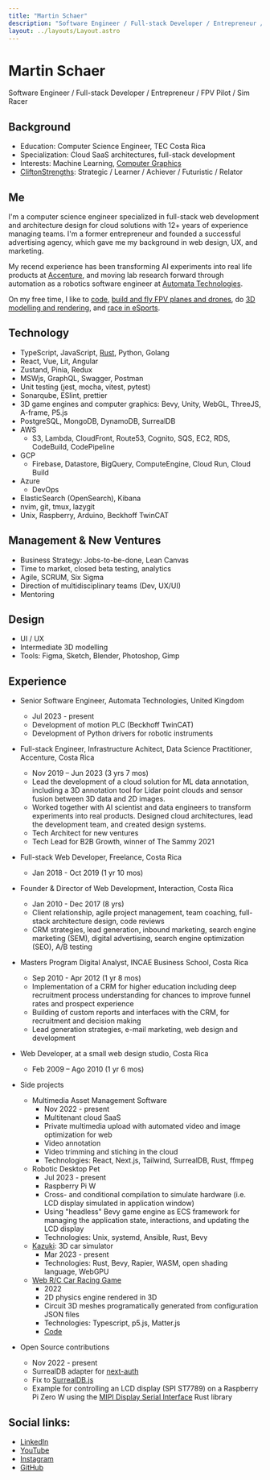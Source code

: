 ```yaml
---
title: "Martin Schaer"
description: "Software Engineer / Full-stack Developer / Entrepreneur / FPV Pilot / Sim Racer"
layout: ../layouts/Layout.astro
---
```


# Martin Schaer

Software Engineer / Full-stack Developer / Entrepreneur / FPV Pilot / Sim Racer

## Background

- Education: Computer Science Engineer, TEC Costa Rica
- Specialization: Cloud SaaS architectures, full-stack development
- Interests: Machine Learning, [Computer Graphics](/tags/xr)
- [CliftonStrengths](https://www.gallup.com/cliftonstrengths/en/253715/34-cliftonstrengths-themes.aspx): Strategic / Learner / Achiever / Futuristic / Relator

## Me

I'm a computer science engineer specialized in full-stack web development and architecture design for cloud solutions with 12+ years of experience managing teams. I'm a former entrepreneur and founded a successful advertising agency, which gave me my background in web design, UX, and marketing.

My recend experience has been transforming AI experiments into real life products at [Accenture](https://www.accenture.com), and moving lab research forward through automation as a robotics software engineer at [Automata Technologies](https://automata.tech/).

<!-- In my personal time, I have been experimenting with computer graphics, and robotics, with the goal of combining that with my background in cloud technologies and AI integrations. -->

<!-- Since I was very young, I’ve been passionate about cars, inventing, and coding. I became a computer engineer to harness the power behind coding – the greatest tool for creativity and innovation – and, during my free time, I’m a karting and eSports driver. I’ve competed in the Costa Rica Karting Championship in 2018 and the Costa Rica Virtual Racing Championship in 2020. -->

<!-- I believe if I could go back in time, young Martin would be proud of the person I’ve become and the fact that I’ve always done what I truly loved. -->

<!-- This is my personal website. You'll find here what I care to document and share. It’s also my playground to test web technologies. -->

On my free time, I like to [code](/tags/dev), [build and fly FPV planes and drones](/tags/fpv), do [3D modelling and rendering](/tags/3d), and [race in eSports](https://youtu.be/7ru7-QaSaKY).

## Technology

- TypeScript, JavaScript, [Rust](/tags/rust), Python, Golang
- React, Vue, Lit, Angular
- Zustand, Pinia, Redux
- MSWjs, GraphQL, Swagger, Postman
- Unit testing (jest, mocha, vitest, pytest)
- Sonarqube, ESlint, prettier
- 3D game engines and computer graphics: Bevy, Unity, WebGL, ThreeJS, A-frame, P5.js
- PostgreSQL, MongoDB, DynamoDB, SurrealDB
- AWS
  - S3, Lambda, CloudFront, Route53, Cognito, SQS, EC2, RDS, CodeBuild, CodePipeline
- GCP
  - Firebase, Datastore, BigQuery, ComputeEngine, Cloud Run, Cloud Build
- Azure
  - DevOps
- ElasticSearch (OpenSearch), Kibana
- nvim, git, tmux, lazygit
- Unix, Raspberry, Arduino, Beckhoff TwinCAT

## Management & New Ventures

- Business Strategy: Jobs-to-be-done, Lean Canvas
- Time to market, closed beta testing, analytics
- Agile, SCRUM, Six Sigma
- Direction of multidisciplinary teams (Dev, UX/UI)
- Mentoring

## Design

- UI / UX
- Intermediate 3D modelling
- Tools: Figma, Sketch, Blender, Photoshop, Gimp

## Experience

- Senior Software Engineer, Automata Technologies, United Kingdom
  - Jul 2023 - present
  - Development of motion PLC (Beckhoff TwinCAT)
  - Development of Python drivers for robotic instruments

- Full-stack Engineer, Infrastructure Achitect, Data Science Practitioner, Accenture, Costa Rica
  - Nov 2019 – Jun 2023 (3 yrs 7 mos)
  - Lead the development of a cloud solution for ML data annotation, including a 3D annotation tool for Lidar point clouds and sensor fusion between 3D data and 2D images.
  - Worked together with AI scientist and data engineers to transform experiments into real products. Designed cloud architectures, lead the development team, and created design systems.
  - Tech Architect for new ventures
  - Tech Lead for B2B Growth, winner of The Sammy 2021

- Full-stack Web Developer, Freelance, Costa Rica
  - Jan 2018 - Oct 2019 (1 yr 10 mos)

- Founder & Director of Web Development, Interaction, Costa Rica
  - Jan 2010 - Dec 2017 (8 yrs)
  - Client relationship, agile project management, team coaching, full-stack architecture design, code reviews
  - CRM strategies, lead generation, inbound marketing, search engine marketing (SEM), digital advertising, search engine optimization (SEO), A/B testing

- Masters Program Digital Analyst, INCAE Business School, Costa Rica
  - Sep 2010 - Apr 2012 (1 yr 8 mos)
  - Implementation of a CRM for higher education including deep recruitment process understanding for chances to improve funnel rates and prospect experience
  - Building of custom reports and interfaces with the CRM, for recruitment and decision making
  - Lead generation strategies, e-mail marketing, web design and development

- Web Developer, at a small web design studio, Costa Rica
  - Feb 2009 – Ago 2010 (1 yr 6 mos)


- Side projects
  - Multimedia Asset Management Software
    - Nov 2022 - present
    - Multitenant cloud SaaS
    - Private multimedia upload with automated video and image optimization for web
    - Video annotation
    - Video trimming and stiching in the cloud
    - Technologies: React, Next.js, Tailwind, SurrealDB, Rust, ffmpeg
  - Robotic Desktop Pet
    - Jul 2023 - present
    - Raspberry Pi W
    - Cross- and conditional compilation to simulate hardware (i.e. LCD display simulated in application window)
    - Using "headless" Bevy game engine as ECS framework for managing the application state, interactions, and updating the LCD display
    - Technologies: Unix, systemd, Ansible, Rust, Bevy
  - [Kazuki](https://github.com/martinschaer/kazuki): 3D car simulator
    - Mar 2023 - present
    - Technologies: Rust, Bevy, Rapier, WASM, open shading language, WebGPU
  - [Web R/C Car Racing Game](https://www.schaerweb.com/)
    - 2022
    - 2D physics engine rendered in 3D
    - Circuit 3D meshes programatically generated from configuration JSON files
    - Technologies: Typescript, p5.js, Matter.js
    - [Code](https://github.com/martinschaer/schaerweb2022/tree/main/assets/game)

- Open Source contributions
  - Nov 2022 - present
  - SurrealDB adapter for [next-auth](https://github.com/nextauthjs/next-auth)
  - Fix to [SurrealDB.js](https://github.com/surrealdb/surrealdb.js)
  - Example for controlling an LCD display (SPI ST7789) on a Raspberry Pi Zero W using the [MIPI Display Serial Interface](https://github.com/almindor/mipidsi/tree/master/mipidsi/examples/spi-st7789-rpi-zero-w) Rust library

## Social links:

- <a href="https://www.linkedin.com/in/martinschaer/" target="_blank">LinkedIn</a>
- <a href="https://www.youtube.com/user/martinco06" target="_blank">YouTube</a>
- <a href="https://www.instagram.com/martinschaer/" target="_blank">Instagram</a>
- <a href="https://github.com/martinschaer/" target="_blank">GitHub</a>
